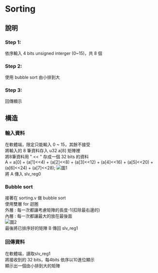 # Sorting  
## 說明  
### Step 1:  
依序輸入 4 bits unsigned interger (0~15)，共 8 個
### Step 2:
使用 bubble sort 由小排到大  
### Step 3:  
回傳顯示  
## 構造  
### 輸入資料  
在軟體端，限定只能輸入 0 ~ 15，其餘不接受  
將輸入的 8 筆資料存入 u32 a[8] 矩陣裡  
將8筆資料用 " << " 存成一個 32 bits 的資料  
A = a[0] + (a[1]<<4) + (a[2]<<8) + (a[3]<<12) + (a[4]<<16) + (a[5]<<20) + (a[6]<<24) + (a[7]<<28);
![圖1](images/圖1.PNG)  
將 A 傳入 slv_reg0  
### Bubble sort     
接著在 sorting.v 做 bubble sort  
使用雙層 for 迴圈  
外層 : 每一次都讓考慮矩陣的長度-1(扣除最右邊的)  
內層 : 每一次都讓最大的放在最後面  
![圖2](images/圖2.PNG)  
最後將已排序好的矩陣 B 傳回 slv_reg1  
### 回傳資料  
在軟體端，讀取slv_reg1  
將接收到的 32 bits，每4bits 依序以10進位顯示  
顯示出一個由小排到大的矩陣
